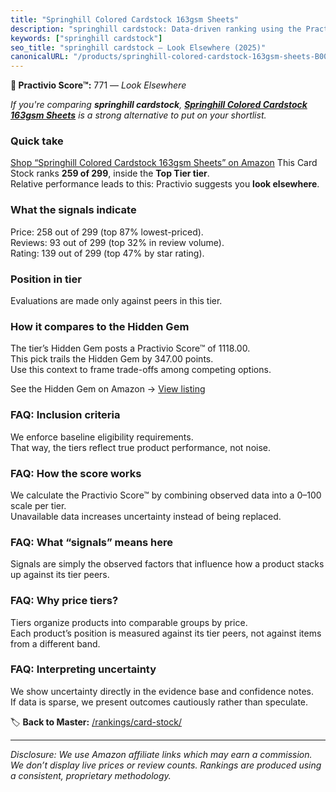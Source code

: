 ```yaml
---
title: "Springhill Colored Cardstock 163gsm Sheets"
description: "springhill cardstock: Data-driven ranking using the Practivio Score™. Positioned by quality, value, demand, findability, momentum."
keywords: ["springhill cardstock"]
seo_title: "springhill cardstock — Look Elsewhere (2025)"
canonicalURL: "/products/springhill-colored-cardstock-163gsm-sheets-B009ZMLKGM/"
---
```


**🚫 Practivio Score™:** 771 — _Look Elsewhere_


*If you're comparing **springhill cardstock**, **[Springhill Colored Cardstock 163gsm Sheets](https://www.amazon.com/dp/B009ZMLKGM?tag=practivio-20)** is a strong alternative to put on your shortlist.*
### Quick take
[Shop “Springhill Colored Cardstock 163gsm Sheets” on Amazon](https://www.amazon.com/dp/B009ZMLKGM?tag=practivio-20)
This Card Stock ranks **259 of 299**, inside the **Top Tier tier**.  
Relative performance leads to this: Practivio suggests you **look elsewhere**.

### What the signals indicate
Price: 258 out of 299 (top 87% lowest-priced).  
Reviews: 93 out of 299 (top 32% in review volume).  
Rating: 139 out of 299 (top 47% by star rating).  

### Position in tier
Evaluations are made only against peers in this tier.

### How it compares to the Hidden Gem
The tier’s Hidden Gem posts a Practivio Score™ of 1118.00.  
This pick trails the Hidden Gem by 347.00 points.  
Use this context to frame trade-offs among competing options.  

See the Hidden Gem on Amazon → [View listing](https://www.amazon.com/dp/B00KKXA3LI?tag=practivio-20)

### FAQ: Inclusion criteria
We enforce baseline eligibility requirements.  
That way, the tiers reflect true product performance, not noise.

### FAQ: How the score works
We calculate the Practivio Score™ by combining observed data into a 0–100 scale per tier.  
Unavailable data increases uncertainty instead of being replaced.

### FAQ: What “signals” means here
Signals are simply the observed factors that influence how a product stacks up against its tier peers.

### FAQ: Why price tiers?
Tiers organize products into comparable groups by price.  
Each product’s position is measured against its tier peers, not against items from a different band.

### FAQ: Interpreting uncertainty
We show uncertainty directly in the evidence base and confidence notes.  
If data is sparse, we present outcomes cautiously rather than speculate.


🏷️ **Back to Master:** [/rankings/card-stock/](/rankings/card-stock/)

---
_Disclosure: We use Amazon affiliate links which may earn a commission. We don’t display live prices or review counts. Rankings are produced using a consistent, proprietary methodology._

